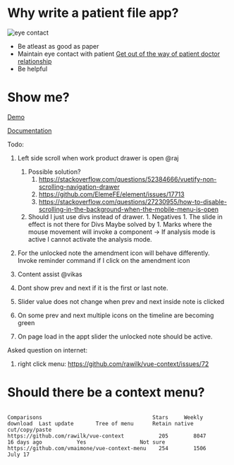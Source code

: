 # Why write a patient file app?

![eye contact](./docs/images/maintain-eye-contact-with-patient.png)

- Be atleast as good as paper
- Maintain eye contact with patient
  [Get out of the way of patient doctor relationship](https://khn.org/news/death-by-a-thousand-clicks/)
- Be helpful

# Show me?

[Demo](http://116.203.134.163/pf/abcd)

[Documentation](https://savantcare.github.io)

Todo:

1. Left side scroll when work product drawer is open @raj

   1. Possible solution?
      1. https://stackoverflow.com/questions/52384666/vuetify-non-scrolling-navigation-drawer
      2. https://github.com/ElemeFE/element/issues/17713
      3. https://stackoverflow.com/questions/27230955/how-to-disable-scrolling-in-the-background-when-the-mobile-menu-is-open
   2. Should I just use divs instead of drawer. 1. Negatives 1. The slide in effect is not there for Divs
      Maybe solved by 1. Marks where the mouse movement will invoke a component -> If analysis mode is active I cannot activate the analysis mode.

2. For the unlocked note the amendment icon will behave differently. Invoke reminder command if I click on the amendment icon

3. Content assist @vikas

4. Dont show prev and next if it is the first or last note.

5. Slider value does not change when prev and next inside note is clicked

6. On some prev and next multiple icons on the timeline are becoming green

7. On page load in the appt slider the unlocked note should be active.

Asked question on internet:

1. right click menu: https://github.com/rawilk/vue-context/issues/72

# Should there be a context menu?

```

Comparisons                                   Stars     Weekly download  Last update       Tree of menu      Retain native cut/copy/paste
https://github.com/rawilk/vue-context           205        8047          16 days ago           Yes                 Not sure
https://github.com/vmaimone/vue-context-menu    254        1506            July 17

```
